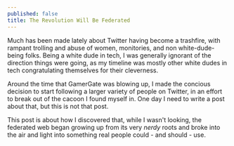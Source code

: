 ```yaml
---
published: false
title: The Revolution Will Be Federated
---
```

Much has been made lately about Twitter having become a trashfire, with rampant trolling and abuse of women, monitories, and non white-dude-being folks. Being a white dude in tech, I was generally ignorant of the direction things were going, as my timeline was mostly other white dudes in tech congratulating themselves for their cleverness.

Around the time that GamerGate was blowing up, I made the concious decision to start following a larger variety of people on Twitter, in an effort to break out of the cacoon I found myself in. One day I need to write a post about that, but this is not that post.

This post is about how I discovered that, while I wasn't looking, the federated web began growing up from its very *nerdy* roots and broke into the air and light into something real people could - and should - use.
